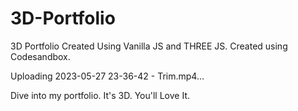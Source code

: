 # 3D-Portfolio
3D Portfolio Created Using Vanilla JS and THREE JS. Created using Codesandbox.


Uploading 2023-05-27 23-36-42 - Trim.mp4…

Dive into my portfolio.
It's 3D.
You'll Love It.
